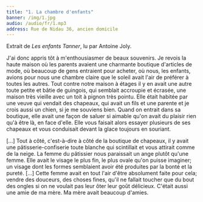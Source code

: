 ```yaml
---
title: "1. La chambre d'enfants"
banner: /img/1.jpg
audio: /audio/fr/1.mp3
address: Rue de Nidau 36, ancien domicile
---
```


Extrait de *Les enfants Tanner*, lu par Antoine Joly.

J'ai donc appris tôt à m'enthousiasmer de beaux souvenirs.
Je revois la haute maison où les parents avaient une charmante
boutique d'articles de mode, où beaucoup de gens entraient
pour acheter, où nous, les enfants, avions pour nous une chambre
claire que le soleil avait l'air de préférer à toutes les autres.
Tout contre notre maison à étages il y en avait une autre toute
petite et bâtie de guingois, qui semblait accroupie et écrasée,
une maison très vieille avec un toit à pignon très pointu. Elle
était habitée par une veuve qui vendait des chapeaux, qui avait
un fils et une parente et je crois aussi un chien, si je me souviens
bien. Quand on entrait dans sa boutique, elle avait une
façon de saluer si aimable qu'on avait du plaisir rien qu'à être
là, en face d'elle. Elle vous faisait alors essayer plusieurs de ses
chapeaux et vous conduisait devant la glace toujours en souriant.

[...] Tout à côté, c'est-à-dire à côté de la boutique de chapeaux,
il y avait une pâtisserie-confiserie toute blanche qui scintillait
et vous attirait comme de la neige. La femme du pâtissier nous
paraissait un ange plutôt qu'une femme. Elle avait le visage le
plus fin, le plus ovale qu'on puisse imaginer; un visage dont
les formes semblaient avoir été produites par la bonté et la
pureté. [...] Cette femme avait en tout l'air d'être absolument
faite pour cela; vendre des douceurs, des choses fines, qu'il ne
fallait toucher que du bout des ongles si on ne voulait pas leur
ôter leur goût délicieux. C'était aussi une amie de ma mère. Ma
mère avait beaucoup d'amies.
